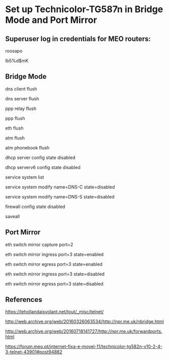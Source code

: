 # Set up Technicolor-TG587n in Bridge Mode and Port Mirror

##  Superuser log in credentials for MEO routers:

roosapo

lb5%d$mK

##  Bridge Mode

dns client flush

dns server flush

ppp relay flush

ppp flush

eth flush	

atm flush	

atm  phonebook flush

dhcp server config state disabled

dhcp serverv6 config state disabled

service system list

service system modify name=DNS-C state=disabled

service system modify name=DNS-S state=disabled

firewall config state disabled

saveall

##  Port Mirror

eth switch mirror capture port=2


eth switch mirror ingress port=3 state=enabled

eth switch mirror egress port=3 state=enabled


eth switch mirror ingress port=3 state=disabled

eth switch mirror egress port=3 state=disabled

##  References
https://lehollandaisvolant.net/tout/_misc/telnet/

http://web.archive.org/web/20160326063534/http://npr.me.uk/nbridge.html

http://web.archive.org/web/20160718141727/http://npr.me.uk/forwardports.html

https://forum.meo.pt/internet-fixa-e-movel-11/technicolor-tg582n-v10-2-4-3-telnet-43901#post94882
